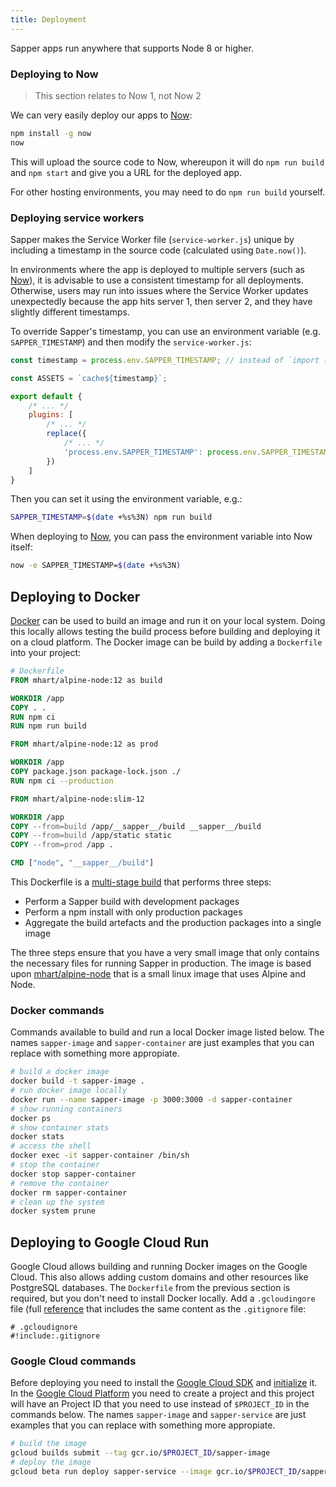 ```yaml
---
title: Deployment
---
```


Sapper apps run anywhere that supports Node 8 or higher.


### Deploying to Now

> This section relates to Now 1, not Now 2

We can very easily deploy our apps to [Now][]:

```bash
npm install -g now
now
```

This will upload the source code to Now, whereupon it will do `npm run build` and `npm start` and give you a URL for the deployed app.

For other hosting environments, you may need to do `npm run build` yourself.

### Deploying service workers

Sapper makes the Service Worker file (`service-worker.js`) unique by including a timestamp in the source code
(calculated using `Date.now()`).

In environments where the app is deployed to multiple servers (such as [Now][]), it is advisable to use a
consistent timestamp for all deployments. Otherwise, users may run into issues where the Service Worker
updates unexpectedly because the app hits server 1, then server 2, and they have slightly different timestamps.

To override Sapper's timestamp, you can use an environment variable (e.g. `SAPPER_TIMESTAMP`) and then modify
the `service-worker.js`:

```js
const timestamp = process.env.SAPPER_TIMESTAMP; // instead of `import { timestamp }`

const ASSETS = `cache${timestamp}`;

export default {
	/* ... */
	plugins: [
		/* ... */
		replace({
			/* ... */
			'process.env.SAPPER_TIMESTAMP': process.env.SAPPER_TIMESTAMP || Date.now()
		})
	]
}
```

Then you can set it using the environment variable, e.g.:

```bash
SAPPER_TIMESTAMP=$(date +%s%3N) npm run build
```

When deploying to [Now][], you can pass the environment variable into Now itself:

```bash
now -e SAPPER_TIMESTAMP=$(date +%s%3N)
```

[Now]: https://zeit.co/now


## Deploying to Docker

[Docker](https://docs.docker.com/install/) can be used to build an image and run it on your local system. Doing this locally allows testing the build process before building and deploying it on a cloud platform. The Docker image can be build by adding a `Dockerfile` into your project:

```Dockerfile
# Dockerfile
FROM mhart/alpine-node:12 as build

WORKDIR /app
COPY . .
RUN npm ci
RUN npm run build

FROM mhart/alpine-node:12 as prod

WORKDIR /app
COPY package.json package-lock.json ./
RUN npm ci --production

FROM mhart/alpine-node:slim-12

WORKDIR /app
COPY --from=build /app/__sapper__/build __sapper__/build
COPY --from=build /app/static static
COPY --from=prod /app .

CMD ["node", "__sapper__/build"]
```

This Dockerfile is a [multi-stage build](https://docs.docker.com/develop/develop-images/multistage-build/) that performs three steps:

- Perform a Sapper build with development packages
- Perform a npm install with only production packages
- Aggregate the build artefacts and the production packages into a single image

The three steps ensure that you have a very small image that only contains the necessary files for running Sapper in production. The image is based upon [mhart/alpine-node](https://hub.docker.com/r/mhart/alpine-node/) that is a small linux image that uses Alpine and Node.


### Docker commands

Commands available to build and run a local Docker image listed below. The names `sapper-image` and `sapper-container` are just examples that you can replace with something more appropiate.

```bash
# build a docker image
docker build -t sapper-image .
# run docker image locally
docker run --name sapper-image -p 3000:3000 -d sapper-container
# show running containers
docker ps
# show container stats
docker stats
# access the shell
docker exec -it sapper-container /bin/sh
# stop the container
docker stop sapper-container
# remove the container
docker rm sapper-container
# clean up the system
docker system prune
```


## Deploying to Google Cloud Run

Google Cloud allows building and running Docker images on the Google Cloud. This also allows adding custom domains and other resources like PostgreSQL databases. The `Dockerfile` from the previous section is required, but you don't need to install Docker locally. Add a `.gcloudingore` file (full [reference](https://cloud.google.com/sdk/gcloud/reference/topic/gcloudignore) that includes the same content as the `.gitignore` file:

```
# .gcloudignore
#!include:.gitignore
```


### Google Cloud commands

Before deploying you need to install the [Google Cloud SDK](https://cloud.google.com/sdk/install) and [initialize](https://cloud.google.com/sdk/docs/initializing) it. In the [Google Cloud Platform](https://console.cloud.google.com) you need to create a project and this project will have an Project ID that you need to use instead of `$PROJECT_ID` in the commands below. The names `sapper-image` and `sapper-service` are just examples that you can replace with something more appropiate.

```bash
# build the image
gcloud builds submit --tag gcr.io/$PROJECT_ID/sapper-image
# deploy the image
gcloud beta run deploy sapper-service --image gcr.io/$PROJECT_ID/sapper-image --platform managed --allow-unauthenticated
```
